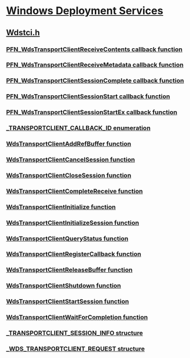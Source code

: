 # [Windows Deployment Services](../_wds/index.md)
## [Wdstci.h](index.md)
### [PFN_WdsTransportClientReceiveContents callback function](../wdstci/nc-wdstci-pfn_wdstransportclientreceivecontents.md)
### [PFN_WdsTransportClientReceiveMetadata callback function](../wdstci/nc-wdstci-pfn_wdstransportclientreceivemetadata.md)
### [PFN_WdsTransportClientSessionComplete callback function](../wdstci/nc-wdstci-pfn_wdstransportclientsessioncomplete.md)
### [PFN_WdsTransportClientSessionStart callback function](../wdstci/nc-wdstci-pfn_wdstransportclientsessionstart.md)
### [PFN_WdsTransportClientSessionStartEx callback function](../wdstci/nc-wdstci-pfn_wdstransportclientsessionstartex.md)
### [_TRANSPORTCLIENT_CALLBACK_ID enumeration](../wdstci/ne-wdstci-_transportclient_callback_id.md)
### [WdsTransportClientAddRefBuffer function](../wdstci/nf-wdstci-wdstransportclientaddrefbuffer.md)
### [WdsTransportClientCancelSession function](../wdstci/nf-wdstci-wdstransportclientcancelsession.md)
### [WdsTransportClientCloseSession function](../wdstci/nf-wdstci-wdstransportclientclosesession.md)
### [WdsTransportClientCompleteReceive function](../wdstci/nf-wdstci-wdstransportclientcompletereceive.md)
### [WdsTransportClientInitialize function](../wdstci/nf-wdstci-wdstransportclientinitialize.md)
### [WdsTransportClientInitializeSession function](../wdstci/nf-wdstci-wdstransportclientinitializesession.md)
### [WdsTransportClientQueryStatus function](../wdstci/nf-wdstci-wdstransportclientquerystatus.md)
### [WdsTransportClientRegisterCallback function](../wdstci/nf-wdstci-wdstransportclientregistercallback.md)
### [WdsTransportClientReleaseBuffer function](../wdstci/nf-wdstci-wdstransportclientreleasebuffer.md)
### [WdsTransportClientShutdown function](../wdstci/nf-wdstci-wdstransportclientshutdown.md)
### [WdsTransportClientStartSession function](../wdstci/nf-wdstci-wdstransportclientstartsession.md)
### [WdsTransportClientWaitForCompletion function](../wdstci/nf-wdstci-wdstransportclientwaitforcompletion.md)
### [_TRANSPORTCLIENT_SESSION_INFO structure](../wdstci/ns-wdstci-_transportclient_session_info.md)
### [_WDS_TRANSPORTCLIENT_REQUEST structure](../wdstci/ns-wdstci-_wds_transportclient_request.md)
